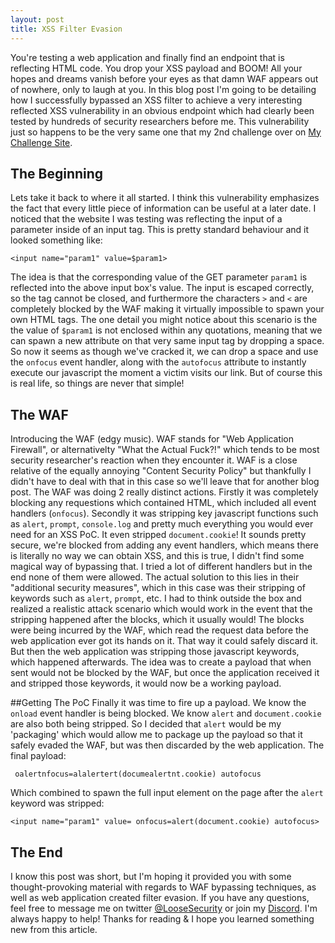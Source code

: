 ```yaml
---
layout: post
title: XSS Filter Evasion
---
```


You're testing a web application and finally find an endpoint that is reflecting HTML code. You drop your XSS payload and BOOM! All your hopes and dreams vanish before your eyes as that damn WAF appears out of nowhere, only to laugh at you.
In this blog post I'm going to be detailing how I successfully bypassed an XSS filter to achieve a very interesting reflected XSS vulnerability in an obvious endpoint which had clearly been tested by hundreds of security researchers before me.
This vulnerability just so happens to be the very same one that my 2nd challenge over on [My Challenge Site](http://m0z.altervista.org).

## The Beginning

Lets take it back to where it all started. I think this vulnerability emphasizes the fact that every little piece of information can be useful at a later date. I noticed that the website I was testing was reflecting the input of a parameter inside of an input tag. This is pretty standard behaviour and it looked something like:

``<input name="param1" value=$param1>``

The idea is that the corresponding value of the GET parameter `param1` is reflected into the above input box's value. The input is escaped correctly, so the tag cannot be closed, and furthermore the characters `>` and `<` are completely blocked by the WAF making it virtually impossible to spawn your own HTML tags.
The one detail you might notice about this scenario is the the value of `$param1` is not enclosed within any quotations, meaning that we can spawn a new attribute on that very same input tag by dropping a space.
So now it seems as though we've cracked it, we can drop a space and use the `onfocus` event handler, along with the `autofocus` attribute to instantly execute our javascript the moment a victim visits our link. But of course this is real life, so things are never that simple!

## The WAF

Introducing the WAF (edgy music). WAF stands for "Web Application Firewall", or alternativelty "What the Actual Fuck?!" which tends to be most security researcher's reaction when they encounter it. WAF is a close relative of the equally annoying "Content Security Policy" but thankfully I didn't have to deal with that in this case so we'll leave that for another blog post.
The WAF was doing 2 really distinct actions. Firstly it was completely blocking any requestions which contained HTML, which included all event handlers (`onfocus`). Secondly it was stripping key javascript functions such as `alert`, `prompt`, `console.log` and pretty much everything you would ever need for an XSS PoC. It even stripped `document.cookie`!
It sounds pretty secure, we're blocked from adding any event handlers, which means there is literally no way we can obtain XSS, and this is true, I didn't find some magical way of bypassing that. I tried a lot of different handlers but in the end none of them were allowed.
The actual solution to this lies in their "additional security measures", which in this case was their stripping of keywords such as `alert`, `prompt`, etc. I had to think outside the box and realized a realistic attack scenario which would work in the event that the stripping happened after the blocks, which it usually would!
The blocks were being incurred by the WAF, which read the request data before the web application ever got its hands on it. That way it could safely discard it. But then the web application was stripping those javascript keywords, which happened afterwards. The idea was to create a payload that when sent would not be blocked by the WAF, but once the application received it and stripped those keywords, it would now be a working payload.

##Getting The PoC
Finally it was time to fire up a payload. We know the `onload` event handler is being blocked. We know `alert` and `document.cookie` are also both being stripped.
So I decided that `alert` would be my 'packaging' which would allow me to package up the payload so that it safely evaded the WAF, but was then discarded by the web application.
The final payload:

` oalertnfocus=alalertert(documealertnt.cookie) autofocus`

Which combined to spawn the full input element on the page after the `alert` keyword was stripped:

`<input name="param1" value= onfocus=alert(document.cookie) autofocus>`

## The End
 I know this post was short, but I'm hoping it provided you with some thought-provoking material with regards to WAF bypassing techniques, as well as web application created filter evasion. If you have any questions, feel free to message me on twitter [@LooseSecurity](https://twitter.com/loosesecurity) or join my [Discord](https://discord.gg/qStuRZS). I'm always happy to help! Thanks for reading & I hope you learned something new from this article.
